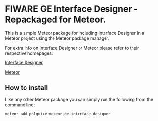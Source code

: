 # FIWARE GE Interface Designer - Repackaged for Meteor.
This is a simple Meteor package for including Interface Designer in a Meteor project using the Meteor package manager.

For extra info on Interface Designer or Meteor please refer to their respective homepages:

[Interface Designer](http://catalogue.fiware.org/enablers/interface-designer)

[Meteor](http://meteor.com)

## How to install
Like any other Meteor package you can simply run the following from the command line:

`meteor add polguixe:meteor-ge-interface-designer`
